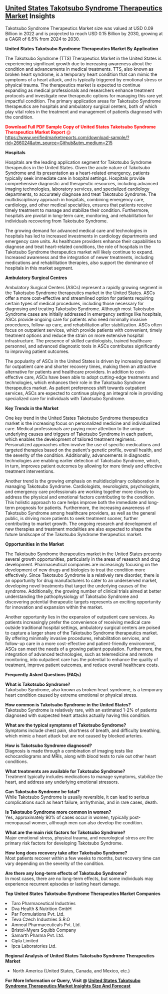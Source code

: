 <h2><a href="https://www.verifiedmarketreports.com/download-sample/?rid=266024&amp;utm_source=Github&amp;utm_medium=215" target="_blank">United States Takotsubo Syndrome Therapeutics Market</a> Insights</h2><p>Takotsubo Syndrome Therapeutics Market size was valued at USD 0.09 Billion in 2022 and is projected to reach USD 0.15 Billion by 2030, growing at a CAGR of 6.5% from 2024 to 2030.</p><p><p><strong>United States Takotsubo Syndrome Therapeutics Market By Application</strong></p> <p>The Takotsubo Syndrome (TTS) Therapeutics Market in the United States is experiencing significant growth due to increasing awareness about the condition and advancements in medical treatments. TTS, also known as broken heart syndrome, is a temporary heart condition that can mimic the symptoms of a heart attack, and is typically triggered by emotional stress or physical trauma. The therapeutics market is expected to continue expanding as medical professionals and researchers enhance treatment protocols and investigate new therapeutic options for managing this rare yet impactful condition. The primary application areas for Takotsubo Syndrome therapeutics are hospitals and ambulatory surgical centers, both of which play vital roles in the treatment and management of patients diagnosed with the condition. <p><span class=""><span style="color: #ff0000;"><strong>Download Full PDF Sample Copy of United States Takotsubo Syndrome Therapeutics Market Report</strong> @ </span><a href="https://www.verifiedmarketreports.com/download-sample/?rid=266024&amp;utm_source=Github&amp;utm_medium=215" target="_blank">https://www.verifiedmarketreports.com/download-sample/?rid=266024&amp;utm_source=Github&amp;utm_medium=215</a></span></p> <p><strong>Hospitals</strong></p> <p>Hospitals are the leading application segment for Takotsubo Syndrome therapeutics in the United States. Given the acute nature of Takotsubo Syndrome and its presentation as a heart-related emergency, patients typically seek immediate care in hospital settings. Hospitals provide comprehensive diagnostic and therapeutic resources, including advanced imaging technologies, laboratory services, and specialized cardiology departments, to accurately diagnose and treat Takotsubo Syndrome. The multidisciplinary approach in hospitals, combining emergency care, cardiology, and other medical specialties, ensures that patients receive timely treatment to manage and stabilize their condition. Furthermore, hospitals are pivotal in long-term care, monitoring, and rehabilitation for individuals recovering from Takotsubo Syndrome. <p>The growing demand for advanced medical care and technologies in hospitals has led to increased investments in cardiology departments and emergency care units. As healthcare providers enhance their capabilities to diagnose and treat heart-related conditions, the role of hospitals in the Takotsubo Syndrome therapeutics market will likely continue to expand. Increased awareness and the integration of newer treatments, including medications and rehabilitation therapies, also support the dominance of hospitals in this market segment.</p> <p><strong>Ambulatory Surgical Centres</strong></p> <p>Ambulatory Surgical Centers (ASCs) represent a rapidly growing segment in the Takotsubo Syndrome therapeutics market in the United States. ASCs offer a more cost-effective and streamlined option for patients requiring certain types of medical procedures, including those necessary for diagnosing and treating Takotsubo Syndrome. Although most Takotsubo Syndrome cases are initially addressed in emergency settings like hospitals, ASCs provide ongoing care for patients who need minimally invasive procedures, follow-up care, and rehabilitation after stabilization. ASCs often focus on outpatient services, which provide patients with convenient, timely treatment options and reduce the strain on more extensive hospital infrastructure. The presence of skilled cardiologists, trained healthcare personnel, and advanced diagnostic tools in ASCs contributes significantly to improving patient outcomes. <p>The popularity of ASCs in the United States is driven by increasing demand for outpatient care and shorter recovery times, making them an attractive alternative for patients and healthcare providers. In addition to cost-effective care, ASCs have been able to adopt cutting-edge treatments and technologies, which enhances their role in the Takotsubo Syndrome therapeutics market. As patient preferences shift towards outpatient services, ASCs are expected to continue playing an integral role in providing specialized care for individuals with Takotsubo Syndrome.</p> <p><strong>Key Trends in the Market</strong></p> <p>One key trend in the United States Takotsubo Syndrome therapeutics market is the increasing focus on personalized medicine and individualized care. Medical professionals are paying more attention to the unique underlying causes and triggers of Takotsubo Syndrome in each patient, which enables the development of tailored treatment regimens. Personalized approaches often involve the use of specific medications and targeted therapies based on the patient's genetic profile, overall health, and the severity of the condition. Additionally, advancements in diagnostic technologies are enabling earlier detection of Takotsubo Syndrome, which, in turn, improves patient outcomes by allowing for more timely and effective treatment interventions.</p> <p>Another trend is the growing emphasis on multidisciplinary collaboration in managing Takotsubo Syndrome. Cardiologists, neurologists, psychologists, and emergency care professionals are working together more closely to address the physical and emotional factors contributing to the condition. This holistic approach to care helps improve both the immediate and long-term prognosis for patients. Furthermore, the increasing awareness of Takotsubo Syndrome among healthcare providers, as well as the general public, is driving more patients to seek treatment sooner, further contributing to market growth. The ongoing research and development of new therapies and treatment modalities are also expected to shape the future landscape of the Takotsubo Syndrome therapeutics market.</p> <p><strong>Opportunities in the Market</strong></p> <p>The Takotsubo Syndrome therapeutics market in the United States presents several growth opportunities, particularly in the areas of research and drug development. Pharmaceutical companies are increasingly focusing on the development of new drugs and biologics to treat the condition more effectively. Since Takotsubo Syndrome is a relatively rare disorder, there is an opportunity for drug manufacturers to cater to an underserved market, developing novel treatments that target the underlying causes of the syndrome. Additionally, the growing number of clinical trials aimed at better understanding the pathophysiology of Takotsubo Syndrome and discovering potential therapeutic targets represents an exciting opportunity for innovation and expansion within the market.</p> <p>Another opportunity lies in the expansion of outpatient care services. As patients increasingly prefer the convenience of receiving medical care outside traditional hospital settings, ambulatory surgical centers are poised to capture a larger share of the Takotsubo Syndrome therapeutics market. By offering minimally invasive procedures, rehabilitation services, and follow-up care in a more cost-effective and patient-friendly environment, ASCs can meet the needs of a growing patient population. Furthermore, the integration of advanced technologies, such as telemedicine and remote monitoring, into outpatient care has the potential to enhance the quality of treatment, improve patient outcomes, and reduce overall healthcare costs.</p> <p><strong>Frequently Asked Questions (FAQs)</strong></p> <p><strong>What is Takotsubo Syndrome?</strong><br>Takotsubo Syndrome, also known as broken heart syndrome, is a temporary heart condition caused by extreme emotional or physical stress.</p> <p><strong>How common is Takotsubo Syndrome in the United States?</strong><br>Takotsubo Syndrome is relatively rare, with an estimated 1-2% of patients diagnosed with suspected heart attacks actually having this condition.</p> <p><strong>What are the typical symptoms of Takotsubo Syndrome?</strong><br>Symptoms include chest pain, shortness of breath, and difficulty breathing, which mimic a heart attack but are not caused by blocked arteries.</p> <p><strong>How is Takotsubo Syndrome diagnosed?</strong><br>Diagnosis is made through a combination of imaging tests like echocardiograms and MRIs, along with blood tests to rule out other heart conditions.</p> <p><strong>What treatments are available for Takotsubo Syndrome?</strong><br>Treatment typically includes medications to manage symptoms, stabilize the heart, and address any underlying emotional stressors.</p> <p><strong>Can Takotsubo Syndrome be fatal?</strong><br>While Takotsubo Syndrome is usually reversible, it can lead to serious complications such as heart failure, arrhythmias, and in rare cases, death.</p> <p><strong>Is Takotsubo Syndrome more common in women?</strong><br>Yes, approximately 90% of cases occur in women, typically post-menopausal women, although men can also develop the condition.</p> <p><strong>What are the main risk factors for Takotsubo Syndrome?</strong><br>Major emotional stress, physical trauma, and neurological stress are the primary risk factors for developing Takotsubo Syndrome.</p> <p><strong>How long does recovery take after Takotsubo Syndrome?</strong><br>Most patients recover within a few weeks to months, but recovery time can vary depending on the severity of the condition.</p> <p><strong>Are there any long-term effects of Takotsubo Syndrome?</strong><br>In most cases, there are no long-term effects, but some individuals may experience recurrent episodes or lasting heart damage.</p></p><p><strong>Top United States Takotsubo Syndrome Therapeutics Market Companies</strong></p><div data-test-id=""><p><li>Taro Pharmaceutical Industries</li><li> Dva Health & Nutrition GmbH</li><li> Par Formulations Pvt. Ltd.</li><li> Teva Czech Industries S.R.O</li><li> Amneal Pharmaceuticals Pvt. Ltd.</li><li> Bristol-Myers Squibb Company</li><li> Samarth Pharma Pvt. Ltd.</li><li> Cipla Limited</li><li> Ipca Laboratories Ltd.</li></p><div><strong>Regional Analysis of&nbsp;United States Takotsubo Syndrome Therapeutics Market</strong></div><ul><li dir="ltr"><p dir="ltr">North America&nbsp;(United States, Canada, and Mexico, etc.)</p></li></ul><p><strong>For More Information or Query, Visit @&nbsp;</strong><strong><a href="https://www.verifiedmarketreports.com/product/takotsubo-syndrome-therapeutics-market/?utm_source=Github&amp;utm_medium=215" target="_blank">United States Takotsubo Syndrome Therapeutics Market Insights Size And Forecast</a></strong></p></div>
